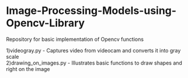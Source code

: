 # Image-Processing-Models-using-Opencv-Library
Repository for basic implementation of Opencv functions

1)videogray.py - Captures video from videocam and converts it into gray scale     <br>
2)drawing_on_images.py - Illustrates basic functions to draw shapes and right on the image   <br>
